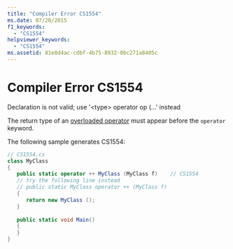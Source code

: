 ```yaml
---
title: "Compiler Error CS1554"
ms.date: 07/20/2015
f1_keywords: 
  - "CS1554"
helpviewer_keywords: 
  - "CS1554"
ms.assetid: 81e8d4ac-cdbf-4b75-8932-0bc271a8405c
---
```

# Compiler Error CS1554
Declaration is not valid; use '\<type> operator op (...' instead  
  
The return type of an [overloaded operator](../../csharp/language-reference/operators/operator-overloading.md) must appear before the `operator` keyword.
  
The following sample generates CS1554:  
  
```csharp  
// CS1554.cs  
class MyClass  
{  
   public static operator ++ MyClass (MyClass f)    // CS1554  
   // try the following line instead  
   // public static MyClass operator ++ (MyClass f)  
   {  
      return new MyClass ();  
   }  
  
   public static void Main()  
   {  
   }  
}  
```
